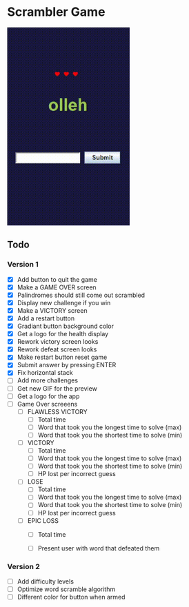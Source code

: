 # Scrambler Game

![example of how the project looks in action!](fail.gif)

## Todo

### Version 1
- [x] Add button to quit the game
- [x] Make a GAME OVER screen
- [X] Palindromes should still come out scrambled
- [X] Display new challenge if you win
- [x] Make a VICTORY screen
- [x] Add a restart button
- [x] Gradiant button background color
- [x] Get a logo for the health display
- [X] Rework victory screen looks
- [X] Rework defeat screen looks
- [X] Make restart button reset game
- [X] Submit answer by pressing ENTER
- [X] Fix horizontal stack
- [ ] Add more challenges
- [ ] Get new GIF for the preview
- [ ] Get a logo for the app
- [ ] Game Over screeens
  - [ ] FLAWLESS VICTORY
    - [ ] Total time
    - [ ] Word that took you the longest time to solve (max)
    - [ ] Word that took you the shortest time to solve (min)
  - [ ] VICTORY
    - [ ] Total time
    - [ ] Word that took you the longest time to solve (max)
    - [ ] Word that took you the shortest time to solve (min)
    - [ ] HP lost per incorrect guess
  - [ ] LOSE
    - [ ] Total time
    - [ ] Word that took you the longest time to solve (max)
    - [ ] Word that took you the shortest time to solve (min)
    - [ ] HP lost per incorrect guess
  - [ ] EPIC LOSS
    - [ ] Total time
    - [ ] Present user with word that defeated them


### Version 2
- [ ] Add difficulty levels
- [ ] Optimize word scramble algorithm
- [ ] Different color for button when armed
